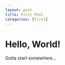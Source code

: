 ```yaml
---
layout: post
title: First Post
categories: [first]
---
```


# Hello, World!

Gotta start somewhere...

